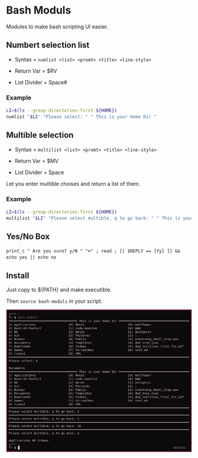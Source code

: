 # Bash Moduls

Modules to make bash scripting UI easier. 

## Numbert selection list

- Syntax = `numlist <list> <promt> <title> <line-style>`
  
- Return Var = $RV
- List Divider = Space# 

### Example
```bash
LI=$(ls --group-directories-first ${HOME})
numlist "$LI" "Please select: " " This is your Home Dir "
```

## Multible selection

- Syntax = `multilist <list> <promt> <title> <line-style>`

- Return Var = $MV
- List Divider = Space

Let you enter multible choises and return a list of them.

### Example
```bash
LI=$(ls --group-directories-first ${HOME})
multilist "$LI" "Please select multible, q to go back: " " This is your Home Dir " "="
```

## Yes/No Box
  
`print_c " Are you sure? y/N " "━" ; read ; [[ $REPLY == [Yy] ]] && echo yes || echo no`

  
  ## Install
  
  Just copy to ${PATH} and make executible. 
  
  Then `source bash-moduls` in your script.
  
  ![screenshot](Screenshot_1.png)
